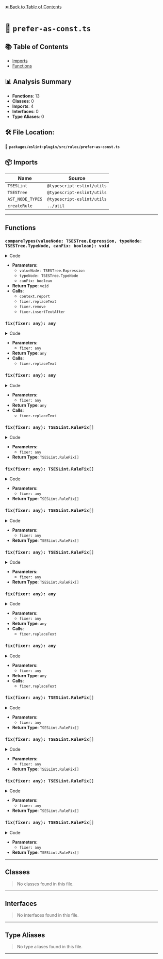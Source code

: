 [⬅️ Back to Table of Contents](../../../../index.md)

# 📄 `prefer-as-const.ts`

## 📚 Table of Contents

- [Imports](#imports)
- [Functions](#functions)

## 📊 Analysis Summary

- **Functions**: 13
- **Classes**: 0
- **Imports**: 4
- **Interfaces**: 0
- **Type Aliases**: 0

## 🛠️ File Location:
📂 **`packages/eslint-plugin/src/rules/prefer-as-const.ts`**

## 📦 Imports

| Name | Source |
|------|--------|
| `TSESLint` | `@typescript-eslint/utils` |
| `TSESTree` | `@typescript-eslint/utils` |
| `AST_NODE_TYPES` | `@typescript-eslint/utils` |
| `createRule` | `../util` |


---

## Functions

### `compareTypes(valueNode: TSESTree.Expression, typeNode: TSESTree.TypeNode, canFix: boolean): void`

<details><summary>Code</summary>

```ts
function compareTypes(
      valueNode: TSESTree.Expression,
      typeNode: TSESTree.TypeNode,
      canFix: boolean,
    ): void {
      if (
        valueNode.type === AST_NODE_TYPES.Literal &&
        typeNode.type === AST_NODE_TYPES.TSLiteralType &&
        typeNode.literal.type === AST_NODE_TYPES.Literal &&
        valueNode.raw === typeNode.literal.raw
      ) {
        if (canFix) {
          context.report({
            node: typeNode,
            messageId: 'preferConstAssertion',
            fix: fixer => fixer.replaceText(typeNode, 'const'),
          });
        } else {
          context.report({
            node: typeNode,
            messageId: 'variableConstAssertion',
            suggest: [
              {
                messageId: 'variableSuggest',
                fix: (fixer): TSESLint.RuleFix[] => [
                  fixer.remove(typeNode.parent),
                  fixer.insertTextAfter(valueNode, ' as const'),
                ],
              },
            ],
          });
        }
      }
    }
```
</details>

- **Parameters**:
  - `valueNode: TSESTree.Expression`
  - `typeNode: TSESTree.TypeNode`
  - `canFix: boolean`
- **Return Type**: `void`
- **Calls**:
  - `context.report`
  - `fixer.replaceText`
  - `fixer.remove`
  - `fixer.insertTextAfter`
### `fix(fixer: any): any`

<details><summary>Code</summary>

```ts
fixer => fixer.replaceText(typeNode, 'const')
```
</details>

- **Parameters**:
  - `fixer: any`
- **Return Type**: `any`
- **Calls**:
  - `fixer.replaceText`
### `fix(fixer: any): any`

<details><summary>Code</summary>

```ts
fixer => fixer.replaceText(typeNode, 'const')
```
</details>

- **Parameters**:
  - `fixer: any`
- **Return Type**: `any`
- **Calls**:
  - `fixer.replaceText`
### `fix(fixer: any): TSESLint.RuleFix[]`

<details><summary>Code</summary>

```ts
(fixer): TSESLint.RuleFix[] => [
                  fixer.remove(typeNode.parent),
                  fixer.insertTextAfter(valueNode, ' as const'),
                ]
```
</details>

- **Parameters**:
  - `fixer: any`
- **Return Type**: `TSESLint.RuleFix[]`
### `fix(fixer: any): TSESLint.RuleFix[]`

<details><summary>Code</summary>

```ts
(fixer): TSESLint.RuleFix[] => [
                  fixer.remove(typeNode.parent),
                  fixer.insertTextAfter(valueNode, ' as const'),
                ]
```
</details>

- **Parameters**:
  - `fixer: any`
- **Return Type**: `TSESLint.RuleFix[]`
### `fix(fixer: any): TSESLint.RuleFix[]`

<details><summary>Code</summary>

```ts
(fixer): TSESLint.RuleFix[] => [
                  fixer.remove(typeNode.parent),
                  fixer.insertTextAfter(valueNode, ' as const'),
                ]
```
</details>

- **Parameters**:
  - `fixer: any`
- **Return Type**: `TSESLint.RuleFix[]`
### `fix(fixer: any): TSESLint.RuleFix[]`

<details><summary>Code</summary>

```ts
(fixer): TSESLint.RuleFix[] => [
                  fixer.remove(typeNode.parent),
                  fixer.insertTextAfter(valueNode, ' as const'),
                ]
```
</details>

- **Parameters**:
  - `fixer: any`
- **Return Type**: `TSESLint.RuleFix[]`
### `fix(fixer: any): any`

<details><summary>Code</summary>

```ts
fixer => fixer.replaceText(typeNode, 'const')
```
</details>

- **Parameters**:
  - `fixer: any`
- **Return Type**: `any`
- **Calls**:
  - `fixer.replaceText`
### `fix(fixer: any): any`

<details><summary>Code</summary>

```ts
fixer => fixer.replaceText(typeNode, 'const')
```
</details>

- **Parameters**:
  - `fixer: any`
- **Return Type**: `any`
- **Calls**:
  - `fixer.replaceText`
### `fix(fixer: any): TSESLint.RuleFix[]`

<details><summary>Code</summary>

```ts
(fixer): TSESLint.RuleFix[] => [
                  fixer.remove(typeNode.parent),
                  fixer.insertTextAfter(valueNode, ' as const'),
                ]
```
</details>

- **Parameters**:
  - `fixer: any`
- **Return Type**: `TSESLint.RuleFix[]`
### `fix(fixer: any): TSESLint.RuleFix[]`

<details><summary>Code</summary>

```ts
(fixer): TSESLint.RuleFix[] => [
                  fixer.remove(typeNode.parent),
                  fixer.insertTextAfter(valueNode, ' as const'),
                ]
```
</details>

- **Parameters**:
  - `fixer: any`
- **Return Type**: `TSESLint.RuleFix[]`
### `fix(fixer: any): TSESLint.RuleFix[]`

<details><summary>Code</summary>

```ts
(fixer): TSESLint.RuleFix[] => [
                  fixer.remove(typeNode.parent),
                  fixer.insertTextAfter(valueNode, ' as const'),
                ]
```
</details>

- **Parameters**:
  - `fixer: any`
- **Return Type**: `TSESLint.RuleFix[]`
### `fix(fixer: any): TSESLint.RuleFix[]`

<details><summary>Code</summary>

```ts
(fixer): TSESLint.RuleFix[] => [
                  fixer.remove(typeNode.parent),
                  fixer.insertTextAfter(valueNode, ' as const'),
                ]
```
</details>

- **Parameters**:
  - `fixer: any`
- **Return Type**: `TSESLint.RuleFix[]`

---

## Classes

> No classes found in this file.


---

## Interfaces

> No interfaces found in this file.


---

## Type Aliases

> No type aliases found in this file.


---